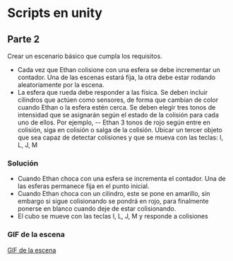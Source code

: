 # Scripts en unity

## Parte 2

Crear un escenario básico que cumpla los requisitos.

- Cada vez que Ethan colisione con una esfera se debe incrementar un contador. Una de las escenas estará fija, la otra debe estar rodando aleatoriamente por la escena.
- La esfera que rueda debe responder a las física. Se deben incluir cilindros que actúen como sensores, de forma que cambian de color cuando Ethan o la esfera estén cerca. Se deben elegir tres tonos de intensidad que se asignarán según el estado de la colisión para cada uno de ellos. Por ejemplo, -- Ethan 3 tonos de rojo según entre en colisión, siga en colisión o salga de la colisión.
Ubicar un tercer objeto que sea capaz de detectar colisiones y que se mueva con las teclas: I, L, J, M 


### Solución
- Cuando Ethan choca con una esfera se incrementa el contador. Una de las esferas permanece fija en el punto inicial.
- Cuando Ethan choca con un cilindro, este se pone en amarillo, sin embargo si sigue colisionando se pondrá en rojo, para finalmente ponerse en blanco cuando deje de estar colisionando.
- El cubo se mueve con las teclas I, L, J, M y responde a colisiones

### GIF de la escena

[GIF de la escena](http://recordit.co/dxQF64H4xB)

